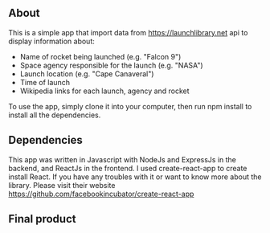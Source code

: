 ## About
This is a simple app that import data from https://launchlibrary.net api to
display information about:
- Name of rocket being launched (e.g. "Falcon 9")
- Space agency responsible for the launch (e.g. "NASA")
- Launch location (e.g. "Cape Canaveral")
- Time of launch
- Wikipedia links for each launch, agency and rocket

To use the app, simply clone it into your computer, then run npm install to
install all the dependencies.

## Dependencies
This app was written in Javascript with NodeJs and ExpressJs in the backend, and
ReactJs in the frontend. I used create-react-app to create install React. If you
have any troubles with it or want to know more about the library.
Please visit their website https://github.com/facebookincubator/create-react-app

## Final product
